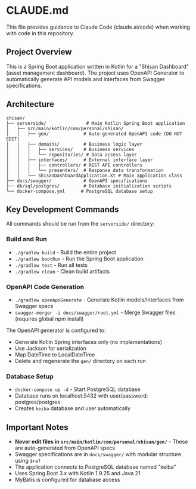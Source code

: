 # CLAUDE.md

This file provides guidance to Claude Code (claude.ai/code) when working with code in this repository.

## Project Overview

This is a Spring Boot application written in Kotlin for a "Shisan Dashboard" (asset management dashboard). The project uses OpenAPI Generator to automatically generate API models and interfaces from Swagger specifications.

## Architecture

```
shisan/
├── serverside/               # Main Kotlin Spring Boot application
│   ├── src/main/kotlin/com/personal/shisan/
│   │   ├── gen/             # Auto-generated OpenAPI code (DO NOT EDIT)
│   │   ├── domains/         # Business logic layer
│   │   │   ├── services/    # Business services
│   │   │   └── repositories/ # Data access layer
│   │   ├── interfaces/      # External interface layer
│   │   │   ├── controllers/ # REST API controllers
│   │   │   └── presenters/  # Response data transformation
│   │   └── ShisanDashboardApplication.kt # Main application class
├── docs/swagger/            # OpenAPI specifications
├── db/sql/postgres/         # Database initialization scripts
└── docker-compose.yml      # PostgreSQL database setup
```

## Key Development Commands

All commands should be run from the `serverside/` directory:

### Build and Run
- `./gradlew build` - Build the entire project
- `./gradlew bootRun` - Run the Spring Boot application
- `./gradlew test` - Run all tests
- `./gradlew clean` - Clean build artifacts

### OpenAPI Code Generation
- `./gradlew openApiGenerate` - Generate Kotlin models/interfaces from Swagger specs
- `swagger-merger -i docs/swagger/root.yml` - Merge Swagger files (requires global npm install)

The OpenAPI generator is configured to:
- Generate Kotlin Spring interfaces only (no implementations)
- Use Jackson for serialization
- Map DateTime to LocalDateTime
- Delete and regenerate the `gen/` directory on each run

### Database Setup
- `docker-compose up -d` - Start PostgreSQL database
- Database runs on localhost:5432 with user/password: postgres/postgres
- Creates `keiba` database and user automatically

## Important Notes

- **Never edit files in `src/main/kotlin/com/personal/shisan/gen/`** - These are auto-generated from OpenAPI specs
- Swagger specifications are in `docs/swagger/` with modular structure using `$ref`
- The application connects to PostgreSQL database named "keiba"
- Uses Spring Boot 3.x with Kotlin 1.9.25 and Java 21
- MyBatis is configured for database access